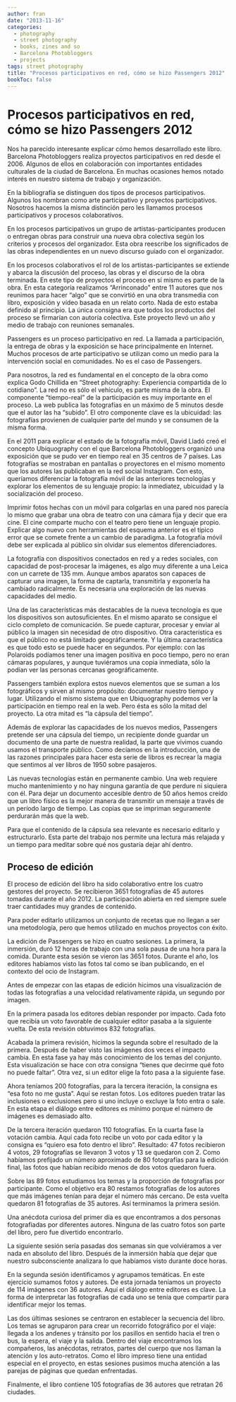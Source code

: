 ```yaml
---
author: fran
date: "2013-11-16"
categories:
  - photography
  - street photography
  - books, zines and so
  - Barcelona Photobloggers
  - projects
tags: street photography
title: "Procesos participativos en red, cómo se hizo Passengers 2012"
bookToc: false
---
```


# Procesos participativos en red, cómo se hizo Passengers 2012

Nos ha parecido interesante explicar cómo hemos desarrollado este libro. Barcelona Photobloggers realiza proyectos
participativos en red desde el 2006. Algunos de ellos en colaboración con importantes entidades culturales de la ciudad
de Barcelona. En muchas ocasiones hemos notado interés en nuestro sistema de trabajo y organización.

En la bibliografía se distinguen dos tipos de procesos participativos. Algunos los nombran como arte participativo y
proyectos participativos. Nosotros hacemos la misma distinción pero les llamamos procesos participativos y procesos
colaborativos.

En los procesos participativos un grupo de artistas-participantes producen o entregan obras para construir una nueva
obra colectiva según los criterios y procesos del organizador. Esta obra reescribe los significados de las obras
independientes en un nuevo discurso guiado con el organizador.

En los procesos colaborativos el rol de los artistas-participantes se extiende y abarca la discusión del proceso, las
obras y el discurso de la obra terminada. En este tipo de proyectos el proceso en sí mismo es parte de la obra. En esta
categoría realizamos “Arrinconado” entre 11 autores que nos reunimos para hacer “algo” que se convirtió en una obra
transmedia con libro, exposición y vídeo basada en un relato corto. Nada de esto estaba definido al principio. La única
consigna era que todos los productos del proceso se firmarían con autoría colectiva. Este proyecto llevó un año y medio
de trabajo con reuniones semanales.

Passengers es un proceso participativo en red. La llamada a participación, la entrega de obras y la exposición se hace
principalmente en Internet. Muchos procesos de arte participativo se utilizan como un medio para la intervención social
en comunidades. No es el caso de Passengers.

Para nosotros, la red es fundamental en el concepto de la obra como explica Godo Chillida en “Street photography:
Experiencia compartida de lo cotidiano”. La red no es sólo el vehículo, es parte misma de la obra. El componente
“tiempo-real” de la participación es muy importante en el proceso. La web publica las fotografías en un máximo de 5
minutos desde que el autor las ha “subido”. El otro componente clave es la ubicuidad: las fotografías provienen de
cualquier parte del mundo y se consumen de la misma forma.

En el 2011 para explicar el estado de la fotografía móvil, David Lladó creó el concepto Ubiquography con el que
Barcelona Photobloggers organizó una exposición que se pudo ver en tiempo real en 35 centros de 7 países. Las
fotografías se mostraban en pantallas o proyectores en el mismo momento que los autores las publicaban en la red social
Instagram. Con esto, queríamos diferenciar la fotografía móvil de las anteriores tecnologías y explorar los elementos de
su lenguaje propio: la inmediatez, ubicuidad y la socialización del proceso.

Imprimir fotos hechas con un móvil para colgarlas en una pared nos parecía lo mismo que grabar una obra de teatro con
una cámara fija y decir que era cine. El cine comparte mucho con el teatro pero tiene un lenguaje propio. Explicar algo
nuevo con herramientas del esquema anterior es el típico error que se comete frente a un cambio de paradigma. La
fotografía móvil debe ser explicada al público sin olvidar sus elementos diferenciadores.

La fotografía con dispositivos conectados en red y a redes sociales, con capacidad de post-procesar la imágenes, es algo
muy diferente a una Leica con un carrete de 135 mm. Aunque ambos aparatos son capaces de capturar una imagen, la forma
de captarla, transmitirla y exponerla ha cambiado radicalmente. Es necesaria una exploración de las nuevas capacidades
del medio.

Una de las características más destacables de la nueva tecnología es que los dispositivos son autosuficientes. En el
mismo aparato se consigue el ciclo completo de comunicación. Se puede capturar, procesar y enviar al público la imagen
sin necesidad de otro dispositivo. Otra característica es que el público no está limitado geográficamente. Y la última
característica es que todo esto se puede hacer en segundos. Por ejemplo: con las Polaroids podíamos tener una imagen
positiva en poco tiempo, pero no eran cámaras populares, y aunque tuviéramos una copia inmediata, sólo la podían ver las
personas cercanas geográficamente.

Passengers también explora estos nuevos elementos que se suman a los fotográficos y sirven al mismo propósito:
documentar nuestro tiempo y lugar. Utilizando el mismo sistema que en Ubiquography podemos ver la participación en
tiempo real en la web. Pero ésta es sólo la mitad del proyecto. La otra mitad es “la cápsula del tiempo”.

Además de explorar las capacidades de los nuevos medios, Passengers pretende ser una cápsula del tiempo, un recipiente
donde guardar un documento de una parte de nuestra realidad, la parte que vivimos cuando usamos el transporte público.
Como decíamos en la introducción, una de las razones principales para hacer esta serie de libros es recrear la magia que
sentimos al ver libros de 1950 sobre pasajeros.

Las nuevas tecnologías están en permanente cambio. Una web requiere mucho mantenimiento y no hay ninguna garantía de que
perdure ni siquiera con él. Para dejar un documento accesible dentro de 50 años hemos creído que un libro físico es la
mejor manera de transmitir un mensaje a través de un período largo de tiempo. Las copias que se impriman seguramente
perdurarán más que la web.

Para que el contenido de la cápsula sea relevante es necesario editarlo y estructurarlo. Esta parte del trabajo nos
permite una lectura más relajada y un tiempo para meditar sobre qué nos gustaría dejar ahí dentro.

## Proceso de edición

El proceso de edición del libro ha sido colaborativo entre los cuatro gestores del proyecto. Se recibieron 3651
fotografías de 45 autores tomadas durante el año 2012. La participación abierta en red siempre suele traer cantidades
muy grandes de contenido.

Para poder editarlo utilizamos un conjunto de recetas que no llegan a ser una metodología, pero que hemos utilizado en
muchos proyectos con éxito.

La edición de Passengers se hizo en cuatro sesiones. La primera, la inmersión, duró 12 horas de trabajo con una sola
pausa de una hora para la comida. Durante esta sesión se vieron las 3651 fotos. Durante el año, los editores habíamos
visto las fotos tal como se iban publicando, en el contexto del ocio de Instagram.

Antes de empezar con las etapas de edición hicimos una visualización de todas las fotografías a una velocidad
relativamente rápida, un segundo por imagen.

En la primera pasada los editores debían responder por impacto. Cada foto que recibía un voto favorable de cualquier
editor pasaba a la siguiente vuelta. De esta revisión obtuvimos 832 fotografías.

Acabada la primera revisión, hicimos la segunda sobre el resultado de la primera. Después de haber visto las imágenes
dos veces el impacto cambia. En esta fase ya hay más conocimiento de los temas del conjunto. Esta visualización se hace
con otra consigna “tienes que decirme qué foto no puede faltar”. Otra vez, si un editor elige la foto pasa a la
siguiente fase.

Ahora teníamos 200 fotografías, para la tercera iteración, la consigna es “esa foto no me gusta”. Aquí se restan fotos.
Los editores pueden tratar las inclusiones o exclusiones pero si uno incluye o excluye la foto entra o sale. En esta
etapa el diálogo entre editores es mínimo porque el número de imágenes es demasiado alto.

De la tercera iteración quedaron 110 fotografías. En la cuarta fase la votación cambia. Aquí cada foto recibe un voto
por cada editor y la consigna es “quiero esa foto dentro el libro”. Resultado: 47 fotos recibieron 4 votos, 29
fotografías se llevaron 3 votos y 13 se quedaron con 2. Como habíamos prefijado un número aproximado de 80 fotografías
para la edición final, las fotos que habían recibido menos de dos votos quedaron fuera.

Sobre las 89 fotos estudiamos los temas y la proporción de fotografías por participante. Como el objetivo era 80
restamos fotografías de los autores que más imágenes tenían para dejar el número más cercano. De esta vuelta quedaron 81
fotografías de 35 autores. Así terminamos la primera sesión.

Una anécdota curiosa del primer día es que encontramos a dos personas fotografiadas por diferentes autores. Ninguna de
las cuatro fotos son parte del libro, pero fue divertido encontrarlo.

La siguiente sesión sería pasadas dos semanas sin que volviéramos a ver nada en absoluto del libro. Después de la
inmersión había que dejar que nuestro subconsciente analizara lo que habíamos visto durante doce horas.

En la segunda sesión identificamos y agrupamos temáticas. En este ejercicio sumamos fotos y autores. De esta jornada
teníamos un proyecto de 114 imágenes con 36 autores. Aquí el diálogo entre editores es clave. La forma de interpretar
las fotografías de cada uno se tenía que compartir para identificar mejor los temas.

Las dos últimas sesiones se centraron en establecer la secuencia del libro. Los temas se agruparon para crear un
recorrido fotográfico por el viaje: llegada a los andenes y tránsito por los pasillos en sentido hacia el tren o bus, la
espera, el viaje y la salida. Dentro del viaje encontramos los compañeros, las anécdotas, retratos, partes del cuerpo
que nos llaman la atención y los auto-retratos. Como el libro impreso tiene una entidad especial en el proyecto, en
estas sesiones pusimos mucha atención a las parejas de páginas que quedan enfrentadas.

Finalmente, el libro contiene 105 fotografías de 36 autores que retratan 26 ciudades.
